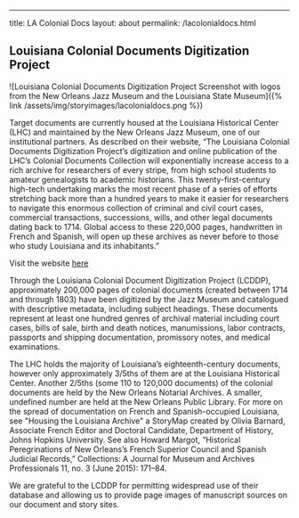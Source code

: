 ---
title: LA Colonial Docs
layout: about
permalink: /lacolonialdocs.html

## Louisiana Colonial Documents Digitization Project

![Louisiana Colonial Documents Digitization Project Screenshot with logos from the New Orleans Jazz Museum and the Louisiana State Museum]({% link /assets/img/storyimages/lacolonialdocs.png %})

Target documents are currently housed at the Louisiana Historical Center (LHC) and maintained by the New Orleans Jazz Museum, one of our institutional partners. As described on their website, “The Louisiana Colonial Documents Digitization Project’s digitization and online publication of the LHC’s Colonial Documents Collection will exponentially increase access to a rich archive for researchers of every stripe, from high school students to amateur genealogists to academic historians. This twenty-first-century high-tech undertaking marks the most recent phase of a series of efforts stretching back more than a hundred years to make it easier for researchers to navigate this enormous collection of criminal and civil court cases, commercial transactions, successions, wills, and other legal documents dating back to 1714. Global access to these 220,000 pages, handwritten in French and Spanish, will open up these archives as never before to those who study Louisiana and its inhabitants.”

Visit the website [here](http://lacolonialdocs.org)

Through the Louisiana Colonial Document Digitization Project (LCDDP), approximately 200,000 pages of colonial documents (created between 1714 and through 1803) have been digitized by the Jazz Museum and catalogued with descriptive metadata, including subject headings. These documents represent at least one hundred genres of archival material including court cases, bills of sale, birth and death notices, manumissions, labor contracts, passports and shipping documentation, promissory notes, and medical examinations.

The LHC holds the majority of Louisiana’s eighteenth-century documents, however only approximately 3/5ths of them are at the Louisiana Historical Center. Another 2/5ths (some 110 to 120,000 documents) of the colonial documents are held by the New Orleans Notarial Archives. A smaller, undefined number are held at the New Orleans Public Library. For more on the spread of documentation on French and Spanish-occupied Louisiana, see "Housing the Louisiana Archive" a StoryMap created by Olivia Barnard, Associate French Editor and Doctoral Candidate, Department of History, Johns Hopkins University. See also Howard Margot, “Historical Peregrinations of New Orleans’s French Superior Council and Spanish Judicial Records,” Collections: A Journal for Museum and Archives Professionals 11, no. 3 (June 2015): 171–84.

We are grateful to the LCDDP for permitting widespread use of their database and allowing us to provide page images of manuscript sources on our document and story sites.
